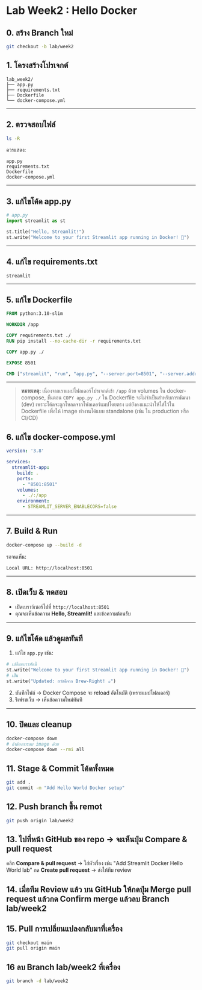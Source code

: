 # Lab Week2 : Hello Docker

## 0. สร้าง Branch ใหม่ 
```bash
git checkout -b lab/week2
```

## 1. โครงสร้างโปรเจกต์

```
lab_week2/
├── app.py
├── requirements.txt
├── Dockerfile
└── docker-compose.yml
```

---

## 2. ตรวจสอบไฟล์

```bash
ls -R
```

ควรแสดง:

```
app.py
requirements.txt
Dockerfile
docker-compose.yml
```

---

## 3. แก้ไขโค้ด app.py

```python
# app.py
import streamlit as st

st.title("Hello, Streamlit!")
st.write("Welcome to your first Streamlit app running in Docker! 🚀")
```

---

## 4. แก้ไข requirements.txt

```text
streamlit
```

---

## 5. แก้ไข Dockerfile

```dockerfile
FROM python:3.10-slim

WORKDIR /app

COPY requirements.txt ./
RUN pip install --no-cache-dir -r requirements.txt

COPY app.py ./

EXPOSE 8501

CMD ["streamlit", "run", "app.py", "--server.port=8501", "--server.address=0.0.0.0"]
```

---

> **หมายเหตุ:** เนื่องจากเราแมปโฟลเดอร์โปรเจกต์เข้า `/app` ด้วย volumes ใน docker-compose, ขั้นตอน `COPY app.py ./` ใน Dockerfile จะไม่จำเป็นสำหรับการพัฒนา (dev) เพราะโค้ดจะถูกโหลดจากโฟลเดอร์แมปโดยตรง แต่ยังคงแนะนำให้ใส่ไว้ใน Dockerfile เพื่อให้ image ทำงานได้แบบ standalone (เช่น ใน production หรือ CI/CD)

## 6. แก้ไข docker-compose.yml

```yaml
version: '3.8'

services:
  streamlit-app:
    build: .
    ports:
      - "8501:8501"
    volumes:
      - ./:/app
    environment:
      - STREAMLIT_SERVER_ENABLECORS=false
```

---

## 7. Build & Run

```bash
docker-compose up --build -d
```

รอจนเห็น:

```
Local URL: http://localhost:8501
```

---

## 8. เปิดเว็บ & ทดสอบ

- เปิดเบราว์เซอร์ไปที่ `http://localhost:8501`
- คุณจะเห็นข้อความ **Hello, Streamlit!** และข้อความต้อนรับ

---

## 9. แก้ไขโค้ด แล้วดูผลทันที

1. แก้ไข `app.py` เช่น:

```python
# เปลี่ยนบรรทัดนี้
st.write("Welcome to your first Streamlit app running in Docker! 🚀")
# เป็น
st.write("Updated: สวัสดีจาก Brew-Right! ☕")
```

2. บันทึกไฟล์ → Docker Compose จะ reload อัตโนมัติ (เพราะแมปโฟลเดอร์)
3. รีเฟรชเว็บ → เห็นข้อความใหม่ทันที

---

## 10. ปิดและ cleanup

```bash
docker-compose down
# ถ้าต้องการลบ image ด้วย
docker-compose down --rmi all
```
## 11. Stage & Commit โค้ดทั้งหมด

```bash
git add .
git commit -m "Add Hello World Docker setup"
```

## 12. Push branch ขึ้น remot
```bash
git push origin lab/week2
```

## 13. ไปที่หน้า GitHub ของ repo → จะเห็นปุ่ม **Compare & pull request**
คลิก **Compare & pull request** → ใส่หัวเรื่อง เช่น "Add Streamlit Docker Hello World lab"
กด **Create pull request** → ส่งให้ทีม review

## 14. เมื่อทีม Review แล้ว บน GitHub ให้กดปุ่ม **Merge pull request** แล้วกด **Confirm merge** แล้วลบ Branch lab/week2

## 15. Pull การเปลี่ยนแปลงกลับมาที่เครื่อง
```bash
git checkout main
git pull origin main
```
## 16 ลบ Branch lab/week2 ที่เครื่อง
```bash
git branch -d lab/week2
```
